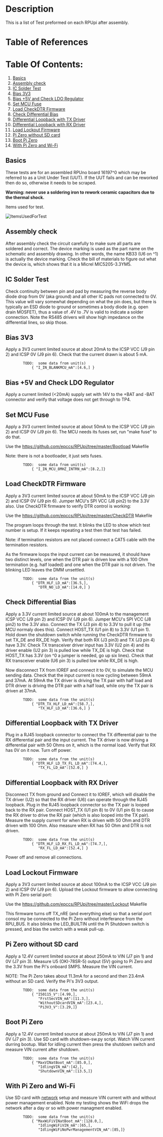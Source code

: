 # Description

This is a list of Test preformed on each RPUpi after assembly.

# Table of References


# Table Of Contents:

1. [Basics](#basics)
2. [Assembly check](#assembly-check)
3. [IC Solder Test](#ic-solder-test)
4. [Bias 3V3](#bias-3v3)
5. [Bias +5V and Check LDO Regulator](#bias-5v-and-check-ldo-regulator)
6. [Set MCU Fuse](#set-mcu-fuse)
7. [Load CheckDTR Firmware](#load-checkdtr-firmware)
8. [Check Differential Bias](#check-differential-bias)
9. [Differential Loopback with TX Driver](#differential-loopback-with-tx-driver)
10. [Differential Loopback with RX Driver](#differential-loopback-with-rx-driver)
11. [Load Lockout Firmware](#load-lockout-firmware)
12. [Pi Zero without SD card](#pi-zero-without-sd-card)
13. [Boot Pi Zero](#boot-pi-zero)
14. [With Pi Zero and Wi-Fi](#with-pi-zero-and-wi-fi)


## Basics

These tests are for an assembled RPUno board 16197^0 which may be referred to as a Unit Under Test (UUT). If the UUT fails and can be reworked then do so, otherwise it needs to be scraped. 

**Warning: never use a soldering iron to rework ceramic capacitors due to the thermal shock.**
    
Items used for test.

![ItemsUsedForTest](./16197_ItemsUsedForTest.jpg "RPUpi Items Used For Test")


## Assembly check

After assembly check the circuit carefully to make sure all parts are soldered and correct. The device marking is used as the part name on the schematic and assembly drawing.  In other words, the name KB33 (U6 on ^1) is actually the device marking. Check the bill of materials to figure out what the device is, which shows that it is a Micrel MIC5205-3.3YM5.


## IC Solder Test

Check continuity between pin and pad by measuring the reverse body diode drop from 0V (aka ground) and all other IC pads not connected to 0V. This value will vary somewhat depending on what the pin does, but there is typically an ESD diode to ground or sometimes a body diode (e.g. open drain MOSFET), thus a value of .4V to .7V is valid to indicate a solder connection. Note the RS485 drivers will show high impedance on the differential lines, so skip those.


## Bias 3V3

Apply a 3V3 current limited source at about 20mA to the ICSP VCC (J9 pin 2) and ICSP 0V (J9 pin 6). Check that the current drawn is about 5 mA.

```
        TODO:  some data from unit(s)
            { "I_IN_BLANKMCU_mA":[4.6,] }
```


## Bias +5V and Check LDO Regulator

Apply a current limited (&lt;20mA) supply set with 14V to the +BAT and -BAT connector and verify that voltage does not get through to TP4. 


## Set MCU Fuse

Apply a 3V3 current limited source at about 50mA to the ICSP VCC (J9 pin 2) and ICSP 0V (J9 pin 6). The MCU needs its fuses set, run "make fuse" to do that.

Use the <https://github.com/epccs/RPUpi/tree/master/Bootload> Makefile

Note: there is not a bootloader, it just sets fuses.

```
        TODO:  some data from unit(s)
            { "I_IN_MCU_8MHZ_INTRN_mA":[8.2,]}
```


## Load CheckDTR Firmware

Apply a 3V3 current limited source at about 50mA to the ICSP VCC (J9 pin 2) and ICSP 0V (J9 pin 6). Jumper MCU's SPI VCC (J8 pin2) to the 3.3V also. Use CheckDTR firmware to verify DTR control is working:

Use the <https://github.com/epccs/RPUpi/tree/master/CheckDTR> Makefile

The program loops through the test. It blinks the LED to show which test number is setup. If it keeps repeating a test then that test has failed.
    
Note: if termination resistors are not placed connect a CAT5 cable with the termination resistors.

As the firmware loops the input current can be measured, it should have two distinct levels, one when the DTR pair is driven low with a 100 Ohm termination (e.g. half loaded) and one when the DTR pair is not driven. The blinking LED leaves the DMM unsettled. 

```
        TODO:  some data from the unit(s)
            { "DTR_HLF_LD_mA":[36.5,],
               "DTR_NO_LD_mA":[14.0,] }
```


## Check Differential Bias

Apply a 3.3V current limited source at about 100mA to the management ICSP VCC (J9 pin 2) and ICSP 0V (J9 pin 6). Jumper MCU's SPI VCC (J8 pin2) to the 3.3V also. Connect the TX (J3 pin 4) to 3.3V to pull it up (the MCU normaly does this). Connect HOST_TX (U1 pin 8) to 3.3V (U1 pin 1). Hold down the shutdown switch while running the CheckDTR firmware to set TX_DE and RX_DE high. Verify that both RX (J3 pin3) and TX (J3 pin 4) have 3.3V. Check TX transceiver driver input has 3.3V (U2 pin 4) and its driver enable (U2 pin 3) is pulled low while TX_DE is high. Check that HOST_TX has 3.3V (on ^0 a jumper is needed, go up six lines). Check that RX transceiver enable (U6 pin 3) is pulled low while RX_DE is high. 
    
Now disconnect TX from IOREF and connect it to 0V, to simulate the MCU sending data. Check  that the input current is now cycling between 59mA and 37mA. At 59mA the TX driver is driving the TX pair with half load and DTR driver is driving the DTR pair with a half load, while ony the TX pair is driven at 37mA. 

```
        TODO:  some data from the unit(s)
            { "DTR_TX_HLF_LD_mA":[58.7,],
               "TX_HLF_LD_mA":[36.6,] }
```


## Differential Loopback with TX Driver

Plug in a RJ45 loopback connector to connect the TX differential pair to the RX differential pair and the input current. The TX driver is now driving a differential pair with 50 Ohms on it, which is the normal load. Verify that RX has 0V on it now. Turn off power.

```
        TODO:  some data from the unit(s)
            { "DTR_HLF_LD_TX_FL_LD_mA":[74.4,],
               "TX_FL_LD_mA":[52.0,] }
```


## Differential Loopback with RX Driver

Disconnect TX from ground and Connect it to IOREF, which will disable the TX driver (U2) so that the RX driver (U6) can operate through the RJ45 loopback. Plug in the RJ45 loopback connector so the TX pair is looped back to the RX pair. Connect HOST_TX (U1 pin 8) to 0V (U1 pin 6) to cause the RX driver to drive the RX pair (which is also looped into the TX pair). Measure the supply current for when RX is driven with 50 Ohm and DTR driven with 100 Ohm. Also measure when RX has 50 Ohm and DTR is not driven.

```
        TODO:  some data from the unit(s)
            { "DTR_HLF_LD_RX_FL_LD_mA":[74.7,],
               "RX_FL_LD_mA":[52.4,] }
```

Power off and remove all connections.


## Load Lockout Firmware

Apply a 3V3 current limited source at about 100mA to the ICSP VCC (J9 pin 2) and ICSP 0V (J9 pin 6). Upload the Lockout firmware to allow connecting with Pi Zero serial port: 

Use the <https://github.com/epccs/RPUpi/tree/master/Lockout> Makefile 
        
This firmware turns off TX_nRE (and everything else) so that a serial port consol my be connected to the Pi Zero without interferance from the RPU_BUS. It also blinks the LED_BUILTIN until the Pi Shutdown switch is pressed, and bias the switch with a weak pull-up.


## Pi Zero without SD card

Apply a 12.4V current limited source at about 250mA to VIN (J7 pin 1) and 0V (J7 pin 3). Measure U5 (OKI-78SR-5) output (5V) going to Pi Zero and the 3.3V from the Pi's onboard SMPS. Measure the VIN current.
    
NOTE: The Pi Zero takes about 11.3mA for a second and then 23.4mA without an SD card. Verify the Pi's 3V3 output.

```
        TODO:  some data from the unit(s)
            { "I50115_V":[4.99,],
               "FrstSecVIN_mA":[11.3,],
               "WithoutSDcardVIN_mA":[23.4,],
               "Pi3V3_V":[3.29,]}
```


## Boot Pi Zero

Apply a 12.4V current limited source at about 250mA to VIN (J7 pin 1) and 0V (J7 pin 3). Use SD card with shutdown-sw.py script. Watch VIN current durring bootup. Wait for idling current then press the shutdown switch and measure VIN current after shutdown.

```
        TODO:  some data from the unit(s)
            { "MaxVINatBoot_mA":[85.0,],
               "IdlingVIN_mA":[42,],
               "ShutdownVIN_mA":[13.5,]}
```

## With Pi Zero and Wi-Fi

Use SD card with [network] setup and measure VIN current with and without power management enabled. Note my testing shows the WiFi drops the network after a day or so with power managment enabled. 
    
[network]: ./linux.md

```
        TODO:  some data from the unit(s)
            { "MaxWiFiVINatBoot_mA":[128.0,],
               "IdlingWiFiVIN_mA":[65,],
               "IdlingWiFiNoPwrManagementVIN_mA":[85,]}
```
